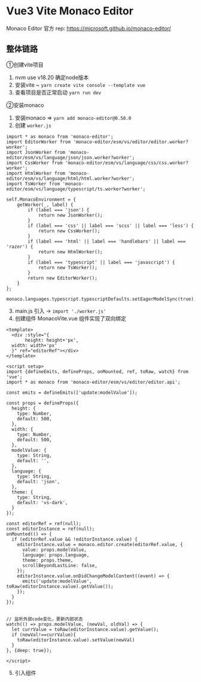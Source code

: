 # Vue3 Vite Monaco Editor

Monaco Editor 官方 rep: https://microsoft.github.io/monaco-editor/

## 整体链路

①创建vite项目

1. nvm use v18.20 确定node版本
2. 安装vite ~  `yarn create vite console --template vue`
3. 查看项目是否正常启动 `yarn run dev`

②安装monaco
1. 安装monaco =>  `yarn add monaco-editor@0.50.0`
2. 创建 `worker.js`
```
import * as monaco from 'monaco-editor';
import EditorWorker from 'monaco-editor/esm/vs/editor/editor.worker?worker';
import JsonWorker from 'monaco-editor/esm/vs/language/json/json.worker?worker';
import CssWorker from 'monaco-editor/esm/vs/language/css/css.worker?worker';
import HtmlWorker from 'monaco-editor/esm/vs/language/html/html.worker?worker';
import TsWorker from 'monaco-editor/esm/vs/language/typescript/ts.worker?worker';

self.MonacoEnvironment = {
    getWorker(_, label) {
        if (label === 'json') {
            return new JsonWorker();
        }
        if (label === 'css' || label === 'scss' || label === 'less') {
            return new CssWorker();
        }
        if (label === 'html' || label === 'handlebars' || label === 'razor') {
            return new HtmlWorker();
        }
        if (label === 'typescript' || label === 'javascript') {
            return new TsWorker();
        }
        return new EditorWorker();
    }
};

monaco.languages.typescript.typescriptDefaults.setEagerModelSync(true);
```
3. main.js 引入 -> `import './worker.js'`
4. 创建组件 MonacoVite.vue 组件实现了双向绑定
```
<template>
  <div :style="{
       height: height+'px',
  width: width+'px'
  }" ref="editorRef"></div>
</template>

<script setup>
import {defineEmits, defineProps, onMounted, ref, toRaw, watch} from 'vue';
import * as monaco from 'monaco-editor/esm/vs/editor/editor.api';

const emits = defineEmits(['update:modelValue']);

const props = defineProps({
  height: {
    type: Number,
    default: 500,
  },
  width: {
    type: Number,
    default: 500,
  },
  modelValue: {
    type: String,
    default: '',
  },
  language: {
    type: String,
    default: 'json',
  },
  theme: {
    type: String,
    default: 'vs-dark',
  }
});

const editorRef = ref(null);
const editorInstance = ref(null);
onMounted(() => {
  if (editorRef.value && !editorInstance.value) {
    editorInstance.value = monaco.editor.create(editorRef.value, {
      value: props.modelValue,
      language: props.language,
      theme: props.theme,
      scrollBeyondLastLine: false,
    });
    editorInstance.value.onDidChangeModelContent((event) => {
      emits('update:modelValue', toRaw(editorInstance.value).getValue());
    });
  }
});


// 监听外部code变化，更新内部状态
watch(() => props.modelValue, (newVal, oldVal) => {
  let currValue = toRaw(editorInstance.value).getValue();
  if (newVal!==currValue){
    toRaw(editorInstance.value).setValue(newVal)
  }
}, {deep: true});

</script>

```
5. 引入组件   <monaco-vite :width="500" :height="500" v-model:="code" language="json"></monaco-vite>
